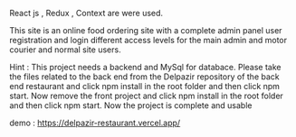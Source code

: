 React js , Redux , Context are were used. 

This site is an online food ordering site with a complete admin panel
user registration and login
different access levels for the main admin and motor courier and normal site users.

Hint : This project needs a backend and MySql for databace.
Please take the files related to the back end from the Delpazir repository of the back end restaurant and click npm install in the root folder and then click npm start.
Now remove the front project and click npm install in the root folder and then click npm start.
Now the project is complete and usable

demo : https://delpazir-restaurant.vercel.app/
